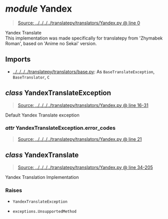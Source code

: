 # *module* **Yandex**

> [Source: ../../../../translatepy/translators/Yandex.py @ line 0](../../../../translatepy/translators/Yandex.py#L0)

Yandex Translate  
This implementation was made specifically for translatepy from 'Zhymabek Roman', based on 'Anime no Sekai' version.

## Imports

- [../../../../translatepy/translators/base.py](../../../../translatepy/translators/base.py): As `BaseTranslateException`, `BaseTranslator`, `C`

## *class* **YandexTranslateException**

> [Source: ../../../../translatepy/translators/Yandex.py @ line 16-31](../../../../translatepy/translators/Yandex.py#L16-L31)

Default Yandex Translate exception

### *attr* YandexTranslateException.**error_codes**

> [Source: ../../../../translatepy/translators/Yandex.py @ line 21](../../../../translatepy/translators/Yandex.py#L21)

## *class* **YandexTranslate**

> [Source: ../../../../translatepy/translators/Yandex.py @ line 34-205](../../../../translatepy/translators/Yandex.py#L34-L205)

Yandex Translation Implementation

### Raises

- `YandexTranslateException`

- `exceptions.UnsupportedMethod`
